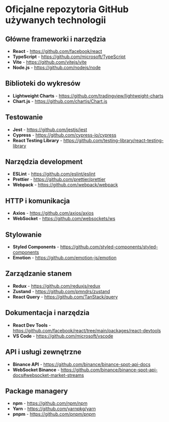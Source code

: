 # Oficjalne repozytoria GitHub używanych technologii

## Główne frameworki i narzędzia

- **React** - https://github.com/facebook/react
- **TypeScript** - https://github.com/microsoft/TypeScript
- **Vite** - https://github.com/vitejs/vite
- **Node.js** - https://github.com/nodejs/node

## Biblioteki do wykresów

- **Lightweight Charts** - https://github.com/tradingview/lightweight-charts
- **Chart.js** - https://github.com/chartjs/Chart.js

## Testowanie

- **Jest** - https://github.com/jestjs/jest
- **Cypress** - https://github.com/cypress-io/cypress
- **React Testing Library** - https://github.com/testing-library/react-testing-library

## Narzędzia development

- **ESLint** - https://github.com/eslint/eslint
- **Prettier** - https://github.com/prettier/prettier
- **Webpack** - https://github.com/webpack/webpack

## HTTP i komunikacja

- **Axios** - https://github.com/axios/axios
- **WebSocket** - https://github.com/websockets/ws

## Stylowanie

- **Styled Components** - https://github.com/styled-components/styled-components
- **Emotion** - https://github.com/emotion-js/emotion

## Zarządzanie stanem

- **Redux** - https://github.com/reduxjs/redux
- **Zustand** - https://github.com/pmndrs/zustand
- **React Query** - https://github.com/TanStack/query

## Dokumentacja i narzędzia

- **React Dev Tools** - https://github.com/facebook/react/tree/main/packages/react-devtools
- **VS Code** - https://github.com/microsoft/vscode

## API i usługi zewnętrzne

- **Binance API** - https://github.com/binance/binance-spot-api-docs
- **WebSocket Binance** - https://github.com/binance/binance-spot-api-docs#websocket-market-streams

## Package managery

- **npm** - https://github.com/npm/npm
- **Yarn** - https://github.com/yarnpkg/yarn
- **pnpm** - https://github.com/pnpm/pnpm